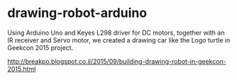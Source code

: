 # drawing-robot-arduino

Using Arduino Uno and Keyes L298 driver for DC motors, together with an IR receiver and Servo motor, we created a drawing car like the Logo turtle in Geekcon 2015 project.

http://breakpo.blogspot.co.il/2015/09/building-drawing-robot-in-geekcon-2015.html
